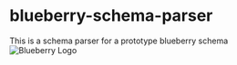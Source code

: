 # blueberry-schema-parser
This is a schema parser for a prototype blueberry schema
![Blueberry Logo](https://https://github.com/bluerobotics/blueberry-schema-parser/blob/main/src/com/bluerobotics/blueberry/schema/parser/resources/Project%20Blueberry%20Logo.png?raw=true)

